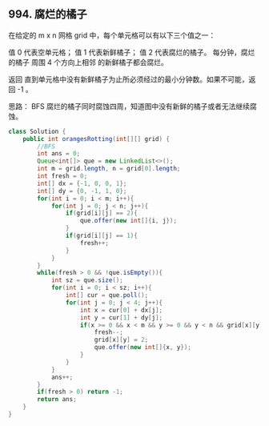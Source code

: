 ## 994. 腐烂的橘子
在给定的 m x n 网格 grid 中，每个单元格可以有以下三个值之一：

值 0 代表空单元格；
值 1 代表新鲜橘子；
值 2 代表腐烂的橘子。
每分钟，腐烂的橘子 周围 4 个方向上相邻 的新鲜橘子都会腐烂。

返回 直到单元格中没有新鲜橘子为止所必须经过的最小分钟数。如果不可能，返回 -1 。

思路： BFS 腐烂的橘子同时腐蚀四周，知道图中没有新鲜的橘子或者无法继续腐蚀。

```java
class Solution {
    public int orangesRotting(int[][] grid) {
        //BFS
        int ans = 0;
        Queue<int[]> que = new LinkedList<>();
        int m = grid.length, n = grid[0].length;
        int fresh = 0;
        int[] dx = {-1, 0, 0, 1};
        int[] dy = {0, -1, 1, 0};
        for(int i = 0; i < m; i++){
            for(int j = 0; j < n; j++){
                if(grid[i][j] == 2){
                    que.offer(new int[]{i, j});
                }
                if(grid[i][j] == 1){
                    fresh++;
                }
            }
        }
        while(fresh > 0 && !que.isEmpty()){
            int sz = que.size();
            for(int i = 0; i < sz; i++){
                int[] cur = que.poll();
                for(int j = 0; j < 4; j++){
                    int x = cur[0] + dx[j];
                    int y = cur[1] + dy[j];
                    if(x >= 0 && x < m && y >= 0 && y < n && grid[x][y] == 1){
                        fresh--;
                        grid[x][y] = 2;
                        que.offer(new int[]{x, y});
                    }
                }
            } 
            ans++;
        }
        if(fresh > 0) return -1;
        return ans;
    }
}
```
